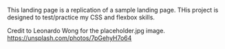 This landing page is a replication of a sample landing page. THis project is designed to test/practice my CSS and flexbox skills.

Credit to Leonardo Wong for the placeholder.jpg image.
https://unsplash.com/photos/7pGehyH7o64